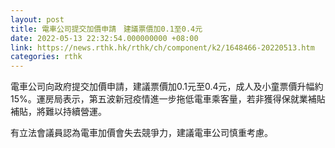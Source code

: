 ```yaml
---
layout: post
title: 電車公司提交加價申請　建議票價加0.1至0.4元
date: 2022-05-13 22:32:54.000000000 +08:00
link: https://news.rthk.hk/rthk/ch/component/k2/1648466-20220513.htm
categories: rthk
---
```


電車公司向政府提交加價申請，建議票價加0.1元至0.4元，成人及小童票價升幅約15%。運房局表示，第五波新冠疫情進一步拖低電車乘客量，若非獲得保就業補貼補貼，將難以持續營運。

有立法會議員認為電車加價會失去競爭力，建議電車公司慎重考慮。
